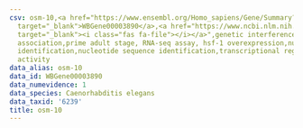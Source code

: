 ```yaml
---
csv: osm-10,<a href="https://www.ensembl.org/Homo_sapiens/Gene/Summary?db=core;g=WBGene00003890"
  target="_blank">WBGene00003890</a>,<a href="https://www.ncbi.nlm.nih.gov/pubmed/30894454"
  target="_blank"><i class="fas fa-file"></i></a>",genetic interference,functional
  association,prime adult stage, RNA-seq assay, hsf-1 overexpression,nucleotide sequence
  identification,nucleotide sequence identification,transcriptional regulation,up-regulates
  activity
data_alias: osm-10
data_id: WBGene00003890
data_numevidence: 1
data_species: Caenorhabditis elegans
data_taxid: '6239'
title: osm-10
---
```

